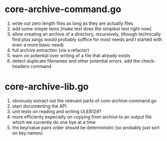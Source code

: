 # core-archive-command.go

1. write out zero length files as long as they are actually files
2. add some simple tests (make test does the simplest test right now)
3. allow creating an archive of a directory, recursively, (though
   technically find plus xargs would probably suffice for most needs
   and I started with even a more basic need)
4. full archive extraction (via a refactor)
5. warn on potential over writing of a file that already exists
6. detect duplicate filenames and other potential errors. add the
   check-headers command

# core-archive-lib.go

1. obviously extract out the relevant parts of core-archive-command.go
2. start documenting the API
3. unit tests on reading and writing ULEB128?
4. more efficienty especially on copying from archive to an output
   file which we currently do one bye at a time
5. the key/value pairs order should be deterministic (so probably just
   sort on key names)

